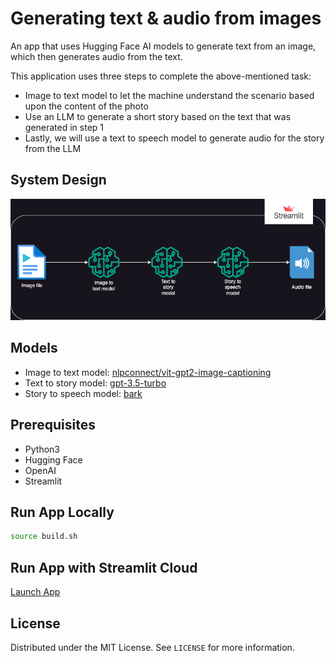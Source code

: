 # Generating text & audio from images

An app that uses Hugging Face AI models to generate text from an image, which then generates audio from the text.

This application uses three steps to complete the above-mentioned task:
* Image to text model to let the machine understand the scenario based upon the content of the photo
* Use an LLM to generate a short story based on the text that was generated in step 1
* Lastly, we will use a text to speech model to generate audio for the story from the LLM


## System Design

![system-design](img/system-design.drawio.png)


## Models

- Image to text model: [nlpconnect/vit-gpt2-image-captioning](https://huggingface.co/nlpconnect/vit-gpt2-image-captioning)
- Text to story model: [gpt-3.5-turbo](https://platform.openai.com/docs/models/gpt-3-5)
- Story to speech model: [bark](https://huggingface.co/suno/bark)


## Prerequisites

- Python3
- Hugging Face
- OpenAI
- Streamlit


## Run App Locally

```bash
source build.sh
```

## Run App with Streamlit Cloud
[Launch App](https://generative-story-teller.streamlit.app/)


## License

Distributed under the MIT License. See `LICENSE` for more information.
